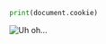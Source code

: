 ```.py "onmousemove='alert("XSS")'\\
print(document.cookie)
```

![Uh oh...](https://google.com/image.png"onload="alert('XSS'))

